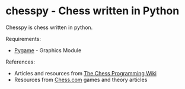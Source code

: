 # chesspy - Chess written in Python

Chesspy is chess written in python.

Requirements:
  * [Pygame](https://www.pygame.org/wiki/GettingStarted) - Graphics Module

References:
  * Articles and resources from [The Chess Programming Wiki](https://www.chessprogramming.org/Main_Page)
  * Resources from [Chess.com](https://www.chess.com/) games and theory articles
